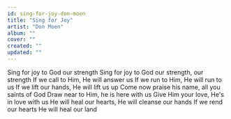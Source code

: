 ```yaml
---
id: sing-for-joy-don-moen
title: "Sing for Joy"
artist: "Don Moen"
album: ""
cover: ""
created: ""
updated: ""
---
```


Sing for joy to God our strength
Sing for joy to God our strength, our strength
If we call to Him, He will answer us
If we run to Him, He will run to us
If we lift our hands, He will lift us up
Come now praise his name, all you saints of God
Draw near to Him, he is here with us
Give Him your love, He's in love with us
He will heal our hearts, He will cleanse our hands
If we rend our hearts He will heal our land